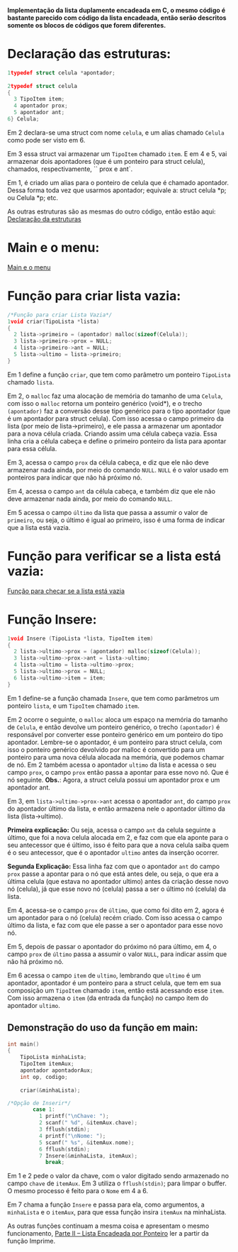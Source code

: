 **Implementação da lista duplamente encadeada em C, o mesmo código é bastante parecido com código da lista encadeada, então serão descritos somente os blocos de códigos que forem diferentes.**

#  Declaração das estruturas:
```c
1typedef struct celula *apontador;
 
2typedef struct celula
{
  3 TipoItem item;
  4 apontador prox;
  5 apontador ant;
6} Celula;
```
Em 2 declara-se uma struct com nome `celula`, e um alias chamado `Celula` como pode ser visto em 6.

Em 3 essa struct vai armazenar um `TipoItem` chamado `item`. E em 4 e 5, vai armazenar dois apontadores (que é um ponteiro para struct celula), chamados, respectivamente, `` prox e ant`.

Em 1, é criado um alias para o ponteiro de celula que é chamado apontador. Dessa forma toda vez que usarmos apontador; equivale a: struct celula *p; ou Celula *p; etc.

As outras estruturas são as mesmas do outro código, então estão aqui: [Declaração da estruturas](https://github.com/Darlan-Jose/anotacoes_estudo/blob/main/estrutura-dados/conteudo-teorico/ParteII-ListasEncadeadasPorPonteiro.md#declara%C3%A7%C3%A3o-das-estruturas)

# Main e o menu:
[Main e o menu](https://github.com/Darlan-Jose/anotacoes_estudo/blob/main/estrutura-dados/conteudo-teorico/ParteII-ListasEncadeadasPorPonteiro.md#main-e-o-menu)

# Função para criar lista vazia:
```c
/*Função para criar Lista Vazia*/
1void criar(TipoLista *lista)
{
  2 lista->primeiro = (apontador) malloc(sizeof(Celula));
  3 lista->primeiro->prox = NULL;
  4 lista->primeiro->ant = NULL;
  5 lista->ultimo = lista->primeiro;
}
```

Em 1 define a função `criar`, que tem como parâmetro um  ponteiro `TipoLista` chamado `lista`.

Em 2, o `malloc` faz uma alocação de memória do tamanho de uma `Celula`, com isso o `malloc` retorna um ponteiro genérico (void*), e o trecho `(apontador)` faz a conversão desse tipo genérico para o tipo apontador (que é um apontador para struct celula). 
Com isso acessa o campo primeiro da lista (por meio de lista->primeiro), e ele  passa a armazenar um apontador para a nova célula criada. Criando assim uma célula cabeça vazia.
Essa linha cria a célula cabeça e define o primeiro ponteiro da lista para apontar para essa célula.

Em 3, acessa o campo `prox` da célula cabeça, e diz que ele não deve armazenar nada ainda, por meio do comando `NULL`.
`NULL` é o valor usado em ponteiros para indicar que não há próximo nó.

Em 4, acessa o campo `ant` da célula cabeça, e também diz que ele não deve armazenar nada ainda, por meio do comando `NULL`.

Em 5 acessa o campo `último` da lista que passa a assumir o valor de `primeiro`, ou seja, o último é igual ao primeiro, isso é uma forma de indicar que a lista está vazia.

# Função para verificar se a lista está vazia:
[Função para checar se a lista está vazia](https://github.com/Darlan-Jose/anotacoes_estudo/blob/main/estrutura-dados/conteudo-teorico/ParteII-ListasEncadeadasPorPonteiro.md#fun%C3%A7%C3%A3o-para-checar-se-a-lista-est%C3%A1-vazia)

# Função Insere:
```c
1void Insere (TipoLista *lista, TipoItem item)
{
  2 lista->ultimo->prox = (apontador) malloc(sizeof(Celula));
  3 lista->ultimo->prox->ant = lista->ultimo;
  4 lista->ultimo = lista->ultimo->prox;
  5 lista->ultimo->prox = NULL;
  6 lista->ultimo->item = item;
}
```
Em 1 define-se a função chamada `Insere`, que tem como parâmetros um ponteiro `lista`, e um `TipoItem` chamado `item`. 

Em 2 ocorre o seguinte, o `malloc` aloca um espaço na memória do tamanho de `Celula`, e então devolve um ponteiro genérico, o trecho `(apontador)` é responsável por converter esse ponteiro genérico em um ponteiro do tipo apontador. Lembre-se o apontador, é um ponteiro para struct celula, com isso o ponteiro genérico devolvido por malloc é convertido para um ponteiro para uma nova célula alocada na memória, que podemos chamar de nó. Em 2 também acessa o apontador `ultimo` da lista e acessa o seu campo `prox`, o campo `prox` então passa a apontar para esse novo nó. Que é  nó seguinte. 
**Obs.**: Agora, a struct celula possui um apontador prox e um apontador ant.

Em 3, em `lista->ultimo->prox->ant` acessa o apontador `ant`, do campo `prox` do apontador último da lista, e então armazena nele o apontador último da lista (lista->ultimo). 

**Primeira explicação:** Ou seja, acessa o campo `ant` da celula seguinte a último, que foi a nova celula alocada em 2, e faz com que ela aponte para o seu antecessor que é último, isso é feito para que a nova celula saiba quem é o seu antecessor, que é o apontador `ultimo` antes da inserção ocorrer. 

**Segunda Explicação:** Essa linha faz com que o apontador `ant` do campo `prox` passe a apontar para o nó que está antes dele, ou seja, o que era a última celula (que estava no apontador ultimo) antes da criação desse novo nó (celula), já que esse novo nó (celula) passa a ser o último nó (celula) da lista.

Em 4, acessa-se o campo `prox` de `último`, que como foi dito em 2, agora é um apontador para o nó (celula) recém criado. Com isso acessa o campo último da lista, e faz com que ele passe a ser o apontador para esse novo nó.

Em 5, depois de passar o apontador do próximo nó para último, em 4, o campo `prox` de `último` passa a assumir o valor `NULL`, para indicar assim que não há próximo nó.

Em 6 acessa o campo `item` de `ultimo`, lembrando que `ultimo` é um apontador, apontador é um ponteiro para a struct celula, que tem em sua composição um `TipoItem` chamado `item`, então está acessando esse `item`. Com isso armazena o `item` (da entrada da função) no campo item do apontador `ultimo`.

## Demonstração do uso da função em main:
```c
int main()
{
    TipoLista minhaLista;
    TipoItem itemAux;
    apontador apontadorAux;
    int op, codigo;
 
    criar(&minhaLista);

/*Opção de Inserir*/
        case 1:
          1 printf("\nChave: ");
          2 scanf(" %d", &itemAux.chave);
          3 fflush(stdin);
          4 printf("\nNome: ");
          5 scanf(" %s", &itemAux.nome);
          6 fflush(stdin);
          7 Insere(&minhaLista, itemAux);
            break;
```
Em 1 e 2 pede o valor da chave, com o valor digitado sendo armazenado no campo `chave` de `itemAux`. 
Em 3 utiliza o `fflush(stdin)`; para limpar o buffer. 
O mesmo processo é feito para o `Nome` em 4 a 6.

Em 7 chama a função `Insere` e passa para ela, como argumentos, a `minhaLista` e o `itemAux`, para que essa função insira `itemAux` na minhaLista.

As outras funções continuam a mesma coisa e apresentam o mesmo funcionamento, [Parte II – Lista Encadeada por Ponteiro](https://github.com/Darlan-Jose/anotacoes_estudo/blob/main/estrutura-dados/conteudo-teorico/ParteII-ListasEncadeadasPorPonteiro.md#fun%C3%A7%C3%A3o-imprime) ler a partir da função Imprime. 



